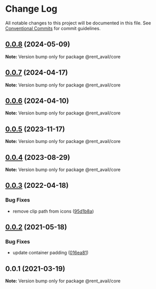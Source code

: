 # Change Log

All notable changes to this project will be documented in this file.
See [Conventional Commits](https://conventionalcommits.org) for commit guidelines.

## [0.0.8](https://github.com/rentalutions/elements/compare/@rent_avail/core@0.0.4...@rent_avail/core@0.0.8) (2024-05-09)

**Note:** Version bump only for package @rent_avail/core

## [0.0.7](https://github.com/rentalutions/elements/compare/@rent_avail/core@0.0.3...@rent_avail/core@0.0.7) (2024-04-17)

**Note:** Version bump only for package @rent_avail/core

## [0.0.6](https://github.com/rentalutions/elements/compare/@rent_avail/core@0.0.5...@rent_avail/core@0.0.6) (2024-04-10)

**Note:** Version bump only for package @rent_avail/core

## [0.0.5](https://github.com/rentalutions/elements/compare/@rent_avail/core@0.0.3...@rent_avail/core@0.0.5) (2023-11-17)

**Note:** Version bump only for package @rent_avail/core

## [0.0.4](https://github.com/rentalutions/elements/compare/@rent_avail/core@0.0.3...@rent_avail/core@0.0.4) (2023-08-29)

**Note:** Version bump only for package @rent_avail/core

## [0.0.3](https://github.com/rentalutions/elements/compare/@rent_avail/core@0.0.2...@rent_avail/core@0.0.3) (2022-04-18)

### Bug Fixes

- remove clip path from icons ([95d1b8a](https://github.com/rentalutions/elements/commit/95d1b8a2921de6b19ccd69c0a2be03bb5fd03b69))

## [0.0.2](https://github.com/rentalutions/elements/compare/@rent_avail/core@0.0.1...@rent_avail/core@0.0.2) (2021-05-18)

### Bug Fixes

- update container padding ([016ea81](https://github.com/rentalutions/elements/commit/016ea811c0f88e54c556752281d4ee156f4ddef5))

## 0.0.1 (2021-03-19)

**Note:** Version bump only for package @rent_avail/core
